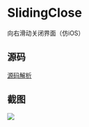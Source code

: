 SlidingClose
===
向右滑动关闭界面（仿iOS）

源码
---
[源码解析](http://www.jianshu.com/p/752a9a1fe973)

截图
---
![](https://github.com/ChanWong21/SlideClose/blob/master/art/screenshot.gif)
